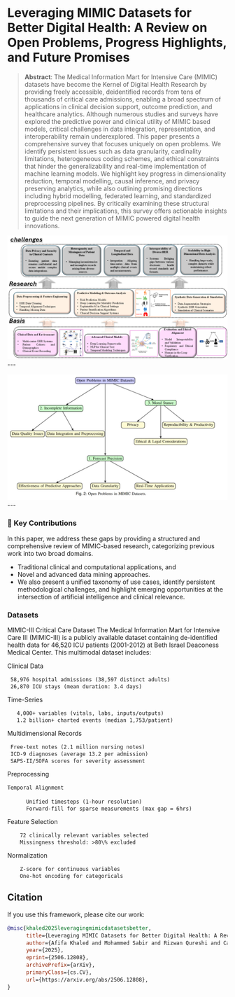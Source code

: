 #  Leveraging MIMIC Datasets for Better Digital Health: A Review on Open Problems, Progress Highlights, and Future Promises


> **Abstract**: The Medical Information Mart for Intensive Care (MIMIC) datasets have become the Kernel of Digital Health Research by providing freely accessible, deidentified records from tens of thousands of critical care admissions, enabling a broad spectrum of applications in clinical decision support, outcome prediction, and healthcare analytics. Although numerous studies and surveys have explored the predictive power and clinical utility of MIMIC based models, critical challenges in data integration, representation, and interoperability remain underexplored. This paper presents a comprehensive survey that focuses uniquely on open problems. We identify persistent issues such as data granularity, cardinality limitations, heterogeneous coding schemes, and ethical constraints that hinder the generalizability and real-time implementation of machine learning models. We highlight key progress in dimensionality reduction, temporal modelling, causal inference, and privacy preserving analytics, while also outlining promising directions including hybrid modelling, federated learning, and standardized preprocessing pipelines. By critically examining these structural limitations and their implications, this survey offers actionable insights to guide the next generation of MIMIC powered digital health innovations.


![mainfig](./Framwork.png)---


![mainfig](./Open_Problems.JPG)---



### 🎯 Key Contributions



In this paper, we address these gaps by providing a structured and comprehensive review of MIMIC-based research, categorizing previous work into two broad domains.
 -  Traditional clinical and computational applications, and
 -  Novel and advanced data mining approaches.
 -  We also present a unified taxonomy of use cases, identify persistent methodological challenges, and highlight emerging opportunities at the intersection of artificial intelligence and clinical relevance.

###  Datasets
MIMIC-III Critical Care Dataset
The Medical Information Mart for Intensive Care III (MIMIC-III)  is a publicly available dataset containing de-identified health data for 46,520 ICU patients (2001-2012) at Beth Israel Deaconess Medical Center. This multimodal dataset includes:

 Clinical Data
   
     58,976 hospital admissions (38,597 distinct adults)
     26,870 ICU stays (mean duration: 3.4 days)
  
    
  Time-Series

       4,000+ variables (vitals, labs, inputs/outputs)
       1.2 billion+ charted events (median 1,753/patient)

    
 Multidimensional Records
 
     Free-text notes (2.1 million nursing notes)
     ICD-9 diagnoses (average 13.2 per admission)
     SAPS-II/SOFA scores for severity assessment

  Preprocessing

    Temporal Alignment
  
          Unified timesteps (1-hour resolution)
          Forward-fill for sparse measurements (max gap = 6hrs)
   
    
   Feature Selection
  
        72 clinically relevant variables selected
        Missingness threshold: >80\% excluded
  
  Normalization 

        Z-score for continuous variables
        One-hot encoding for categoricals



## Citation
If you use this framework, please cite our work:

```bibtex
@misc{khaled2025leveragingmimicdatasetsbetter,
      title={Leveraging MIMIC Datasets for Better Digital Health: A Review on Open Problems, Progress Highlights, and Future Promises}, 
      author={Afifa Khaled and Mohammed Sabir and Rizwan Qureshi and Camillo Maria Caruso and Valerio Guarrasi and Suncheng Xiang and S Kevin Zhou},
      year={2025},
      eprint={2506.12808},
      archivePrefix={arXiv},
      primaryClass={cs.CV},
      url={https://arxiv.org/abs/2506.12808}, 
}
